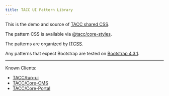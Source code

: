```yaml
---
title: TACC UI Pattern Library
---
```


This is the demo and source of [TACC shared CSS][tacc shared css].

The pattern CSS is available via [@tacc/core-styles].

The patterns are organized by [ITCSS][tacc itcss].

Any patterns that expect Bootstrap are tested on [Bootstrap 4.3.1][bootstrap].

---

Known Clients:

- [TACC/tup-ui]
- [TACC/Core-CMS]
- [TACC/Core-Portal]

[tacc/tup-ui]: https://github.com/TACC/tup-ui
[tacc/core-cms]: https://github.com/TACC/Core-CMS
[tacc/core-portal]: https://github.com/TACC/Core-Portal
[@tacc/core-styles]: https://www.npmjs.com/package/@tacc/core-styles

[tacc shared css]: https://confluence.tacc.utexas.edu/x/eJR9E
[tacc itcss]: https://confluence.tacc.utexas.edu/x/IAA9Cw
[bootstrap]: https://getbootstrap.com/docs/4.3/

<script type="module">
Array.from(document.body.querySelectorAll('a'))
  .filter(link => link.hostname != window.location.hostname)
  .forEach(link => link.target = '_blank');
</script>
